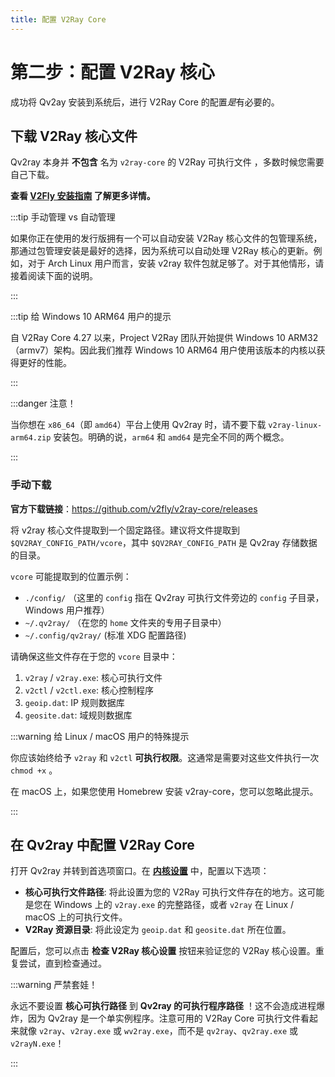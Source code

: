 ```yaml
---
title: 配置 V2Ray Core
---
```


# 第二步：配置 V2Ray 核心

成功将 Qv2ay 安装到系统后，进行 V2Ray Core 的配置*是*有必要的。

## 下载 V2Ray 核心文件

Qv2ray 本身并 **不包含** 名为 `v2ray-core` 的 V2Ray 可执行文件 ，多数时候您需要自己下载。

**查看 [V2Fly 安装指南](https://www.v2fly.org/guide/install.html) 了解更多详情。**

:::tip 手动管理 vs 自动管理

如果你正在使用的发行版拥有一个可以自动安装 V2Ray 核心文件的包管理系统，那通过包管理安装是最好的选择，因为系统可以自动处理 V2Ray 核心的更新。例如，对于 Arch Linux 用户而言，安装 v2ray 软件包就足够了。对于其他情形，请接着阅读下面的说明。

:::

:::tip 给 Windows 10 ARM64 用户的提示

自 V2Ray Core 4.27 以来，Project V2Ray 团队开始提供 Windows 10 ARM32 （armv7）架构。因此我们推荐 Windows 10 ARM64 用户使用该版本的内核以获得更好的性能。

:::

:::danger 注意！

当你想在 `x86_64`（即 `amd64`）平台上使用 Qv2ray 时，请不要下载 `v2ray-linux-arm64.zip` 安装包。明确的说，`arm64` 和 `amd64` 是完全不同的两个概念。

:::

### 手动下载

**官方下载链接**：<https://github.com/v2fly/v2ray-core/releases>

将 v2ray 核心文件提取到一个固定路径。建议将文件提取到 `$QV2RAY_CONFIG_PATH/vcore`，其中 `$QV2RAY_CONFIG_PATH` 是 Qv2ray 存储数据的目录。

`vcore` 可能提取到的位置示例：

- `./config/` （这里的 `config` 指在 Qv2ray 可执行文件旁边的 `config` 子目录，Windows 用户推荐）
- `~/.qv2ray/` （在您的 `home` 文件夹的专用子目录中）
- `~/.config/qv2ray/` (标准 XDG 配置路径)

请确保这些文件存在于您的 `vcore` 目录中：

1. `v2ray` / `v2ray.exe`: 核心可执行文件
2. `v2ctl` / `v2ctl.exe`: 核心控制程序
3. `geoip.dat`: IP 规则数据库
4. `geosite.dat`: 域规则数据库

:::warning 给 Linux / macOS 用户的特殊提示

你应该始终给予 `v2ray` 和 `v2ctl` **可执行权限**。这通常是需要对这些文件执行一次 `chmod +x` 。

在 macOS 上，如果您使用 Homebrew 安装 v2ray-core，您可以忽略此提示。

:::

## 在 Qv2ray 中配置 V2Ray Core

打开 Qv2ray 并转到首选项窗口。在 **[内核设置](qv2ray://open/preference/kernel)** 中，配置以下选项：

- **核心可执行文件路径**: 将此设置为您的 V2Ray 可执行文件存在的地方。这可能是您在 Windows 上的 `v2ray.exe` 的完整路径，或者 `v2ray` 在 Linux / macOS 上的可执行文件。
- **V2Ray 资源目录**: 将此设定为 `geoip.dat` 和 `geosite.dat` 所在位置。

配置后，您可以点击 **检查 V2Ray 核心设置** 按钮来验证您的 V2Ray 核心设置。重复尝试，直到检查通过。

:::warning 严禁套娃！

永远不要设置 **核心可执行路径** 到 **Qv2ray 的可执行程序路径** ！这不会造成进程爆炸，因为 Qv2ray 是一个单实例程序。注意可用的 V2Ray Core 可执行文件看起来就像 `v2ray`、`v2ray.exe` 或 `wv2ray.exe`，而不是 `qv2ray`、`qv2ray.exe` 或 `v2rayN.exe`！

:::
